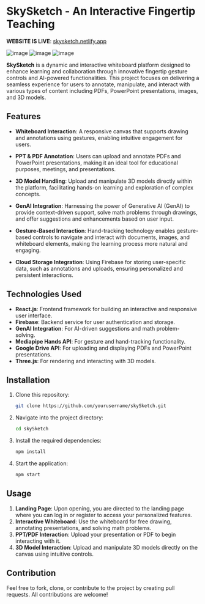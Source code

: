 # SkySketch - An Interactive Fingertip Teaching

**WEBSITE IS LIVE**: [skysketch.netlify.app](https://skysketch.netlify.app)

![image](https://github.com/user-attachments/assets/3881f33a-2bb6-455a-b4d3-3d283e8ea7b8)
![image](https://github.com/user-attachments/assets/c7fc6f84-968c-4fce-9966-fbdea9ac0f47)
![image](https://github.com/user-attachments/assets/d7f26c1b-7a48-462b-8858-932ac8114ff9)

**SkySketch** is a dynamic and interactive whiteboard platform designed to enhance learning and collaboration through innovative fingertip gesture controls and AI-powered functionalities. This project focuses on delivering a seamless experience for users to annotate, manipulate, and interact with various types of content including PDFs, PowerPoint presentations, images, and 3D models. 

## Features

- **Whiteboard Interaction**: A responsive canvas that supports drawing and annotations using gestures, enabling intuitive engagement for users.
  
- **PPT & PDF Annotation**: Users can upload and annotate PDFs and PowerPoint presentations, making it an ideal tool for educational purposes, meetings, and presentations.
  
- **3D Model Handling**: Upload and manipulate 3D models directly within the platform, facilitating hands-on learning and exploration of complex concepts.
  
- **GenAI Integration**: Harnessing the power of Generative AI (GenAI) to provide context-driven support, solve math problems through drawings, and offer suggestions and enhancements based on user input.
  
- **Gesture-Based Interaction**: Hand-tracking technology enables gesture-based controls to navigate and interact with documents, images, and whiteboard elements, making the learning process more natural and engaging.
  
- **Cloud Storage Integration**: Using Firebase for storing user-specific data, such as annotations and uploads, ensuring personalized and persistent interactions.

## Technologies Used

- **React.js**: Frontend framework for building an interactive and responsive user interface.
- **Firebase**: Backend service for user authentication and storage.
- **GenAI Integration**: For AI-driven suggestions and math problem-solving.
- **Mediapipe Hands API**: For gesture and hand-tracking functionality.
- **Google Drive API**: For uploading and displaying PDFs and PowerPoint presentations.
- **Three.js**: For rendering and interacting with 3D models.

## Installation

1. Clone this repository:

   ```bash
   git clone https://github.com/yourusername/skySketch.git

2. Navigate into the project directory:

   ```bash
   cd skySketch

3. Install the required dependencies:

   ```bash
   npm install

4. Start the application:

   ```bash
   npm start

## Usage

1. **Landing Page**: Upon opening, you are directed to the landing page where you can log in or register to access your personalized features.
2. **Interactive Whiteboard**: Use the whiteboard for free drawing, annotating presentations, and solving math problems.
3. **PPT/PDF Interaction**: Upload your presentation or PDF to begin interacting with it.
4. **3D Model Interaction**: Upload and manipulate 3D models directly on the canvas using intuitive controls.

## Contribution

Feel free to fork, clone, or contribute to the project by creating pull requests. All contributions are welcome!
